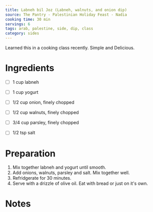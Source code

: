 ```yaml
---
title: Labneh bil Joz (Labneh, walnuts, and onion dip)
source: The Pantry - Palestinian Holiday Feast - Nadia
cooking time: 30 min
servings: 6
tags: arab, palestine, side, dip, class
category: sides
---
```


Learned this in a cooking class recently. Simple and Delicious.

Ingredients
===========

* [ ] 1 cup labneh
* [ ] 1 cup yogurt
* [ ] 1/2 cup onion, finely chopped
* [ ] 1/2 cup walnuts, finely chopped
* [ ] 3/4 cup parsley, finely chopped
* [ ] 1/2 tsp salt


Preparation
===========
1. Mix together labneh and yogurt until smooth.
2. Add onions, walnuts, parsley and salt. Mix together well.
3. Refridgerate for 30 minutes. 
4. Serve with a drizzle of olive oil. Eat with bread or just on it's own.

Notes
=====

